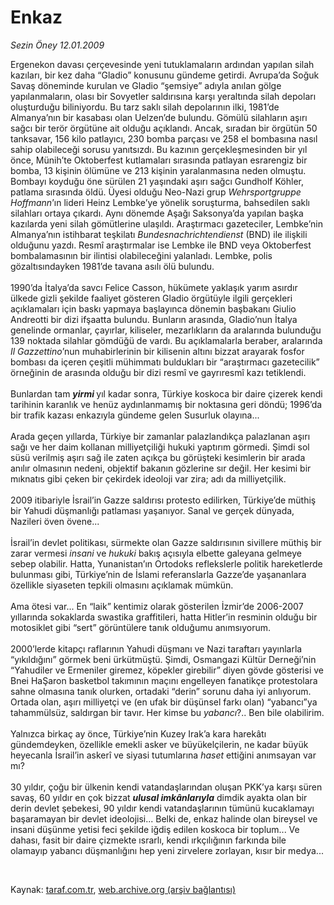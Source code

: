 # Enkaz

*Sezin Öney 12.01.2009*

<div class="taraf_structure_2col_1zq">
<div class="margen_n">



 <p>Ergenekon davası çerçevesinde yeni tutuklamaların ardından yapılan silah kazıları, bir kez daha “Gladio” konusunu gündeme getirdi. Avrupa’da Soğuk Savaş döneminde kurulan ve Gladio “şemsiye” adıyla anılan gölge yapılanmaların, olası bir Sovyetler saldırısına karşı yeraltında silah depoları oluşturduğu biliniyordu. Bu tarz saklı silah depolarının ilki, 1981’de Almanya’nın bir kasabası olan Uelzen’de bulundu. Gömülü silahların aşırı sağcı bir terör örgütüne ait olduğu açıklandı. Ancak, sıradan bir örgütün 50 tanksavar, 156 kilo patlayıcı, 230 bomba parçası ve 258 el bombasına nasıl sahip olabileceği sorusu yanıtsızdı. Bu kazının gerçekleşmesinden bir yıl önce, Münih’te Oktoberfest kutlamaları sırasında patlayan esrarengiz bir bomba, 13 kişinin ölümüne ve 213 kişinin yaralanmasına neden olmuştu. Bombayı koyduğu öne sürülen 21 yaşındaki aşırı sağcı Gundholf Köhler, patlama sırasında öldü. Üyesi olduğu Neo-Nazi grup <i>Wehrsportgruppe Hoffmann</i>’ın lideri Heinz Lembke’ye yönelik soruşturma, bahsedilen saklı silahları ortaya çıkardı. Aynı dönemde Aşağı Saksonya’da yapılan başka kazılarda yeni silah gömütlerine ulaşıldı. Araştırmacı gazeteciler, Lembke’nin Almanya’nın istihbarat teşkilatı <i>Bundesnachrichtendienst</i> (BND) ile ilişkili olduğunu yazdı. Resmî araştırmalar ise Lembke ile BND veya Oktoberfest bombalamasının bir ilintisi olabileceğini yalanladı. Lembke, polis gözaltısındayken 1981’de tavana asılı ölü bulundu. <br/><br/>1990’da İtalya’da savcı Felice Casson, hükümete yaklaşık yarım asırdır ülkede gizli şekilde faaliyet gösteren Gladio örgütüyle ilgili gerçekleri açıklamaları için baskı yapmaya başlayınca dönemin başbakanı Giulio Andreotti bir dizi ifşaatta bulundu. Bunların arasında, Gladio’nun İtalya genelinde ormanlar, çayırlar, kiliseler, mezarlıkların da aralarında bulunduğu 139 noktada silahlar gömdüğü de vardı. Bu açıklamalarla beraber, aralarında <i>Il Gazzettino</i>’nun muhabirlerinin bir kilisenin altını bizzat arayarak fosfor bombası da içeren çeşitli mühimmatı buldukları bir “araştırmacı gazetecilik” örneğinin de arasında olduğu bir dizi resmî ve gayrıresmî kazı tetiklendi. <br/><br/>Bunlardan tam <b><i>yirmi </i></b>yıl kadar sonra, Türkiye koskoca bir daire çizerek kendi tarihinin karanlık ve henüz aydınlanmamış bir noktasına geri döndü; 1996’da bir trafik kazası enkazıyla gündeme gelen Susurluk olayına... <br/><br/>Arada geçen yıllarda, Türkiye bir zamanlar palazlandıkça palazlanan aşırı sağı ve her daim kollanan milliyetçiliği hukuki yaptırım görmedi. Şimdi sol süsü verilmiş aşırı sağ ile zaten açıkça bu görüşteki kesimlerin bir arada anılır olmasının nedeni, objektif bakanın gözlerine sır değil. Her kesimi bir mıknatıs gibi çeken bir çekirdek ideoloji var zira; adı da milliyetçilik. <br/><br/>2009 itibariyle İsrail’in Gazze saldırısı protesto edilirken, Türkiye’de müthiş bir Yahudi düşmanlığı patlaması yaşanıyor. Sanal ve gerçek dünyada, Nazileri öven övene... <br/><br/>İsrail’in devlet politikası, sürmekte olan Gazze saldırısının sivillere müthiş bir zarar vermesi <i>insani </i>ve <i>hukuki </i>bakış açısıyla elbette galeyana gelmeye sebep olabilir. Hatta, Yunanistan’ın Ortodoks reflekslerle politik hareketlerde bulunması gibi, Türkiye’nin de İslami referanslarla Gazze’de yaşananlara özellikle siyaseten tepkili olmasını açıklamak mümkün. <br/><br/>Ama ötesi var... En “laik” kentimiz olarak gösterilen İzmir’de 2006-2007 yıllarında sokaklarda swastika graffitileri, hatta Hitler’in resminin olduğu bir motosiklet gibi “sert” görüntülere tanık olduğumu anımsıyorum. <br/><br/>2000’lerde kitapçı raflarının Yahudi düşmanı ve Nazi taraftarı yayınlarla “yıkıldığını” görmek beni ürkütmüştü. Şimdi, Osmangazi Kültür Derneği’nin “Yahudiler ve Ermeniler giremez, köpekler girebilir” diyen gövde gösterisi ve Bnei HaŞaron basketbol takımının maçını engelleyen fanatikçe protestolara sahne olmasına tanık olurken, ortadaki “derin” sorunu daha iyi anlıyorum. Ortada olan, aşırı milliyetçi ve (en ufak bir düşünsel farkı olan) “yabancı”ya tahammülsüz, saldırgan bir tavır. Her kimse bu <i>yabancı</i>?.. Ben bile olabilirim. <br/><br/>Yalnızca birkaç ay önce, Türkiye’nin Kuzey Irak’a kara harekâtı gündemdeyken, özellikle emekli asker ve büyükelçilerin, ne kadar büyük heyecanla İsrail’in askerî ve siyasi tutumlarına <i>haset</i> ettiğini anımsayan var mı? <br/><br/>30 yıldır, çoğu bir ülkenin kendi vatandaşlarından oluşan PKK’ya karşı süren savaş, 60 yıldır en çok bizzat <b><i>ulusal imkânlarıyla</i></b> dimdik ayakta olan bir derin devlet şebekesi, 90 yıldır kendi vatandaşlarının tümünü kucaklamayı başaramayan bir devlet ideolojisi... Belki de, enkaz halinde olan bireysel ve insani düşünme yetisi feci şekilde iğdiş edilen koskoca bir toplum... Ve dahası, fasit bir daire çizmekte ısrarlı, kendi ırkçılığının farkında bile olamayıp yabancı düşmanlığını hep yeni zirvelere zorlayan, kısır bir medya...</p>

<br/>


<div id="taraf_not">
</div>

</div>


</div>

Kaynak: [taraf.com.tr](http://taraf.com.tr:80/makale/3512.htm), [web.archive.org (arşiv bağlantısı)](http://web.archive.org/web/20090131204026/http://taraf.com.tr:80/makale/3512.htm)
